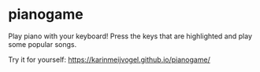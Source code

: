 # pianogame
Play piano with your keyboard! Press the keys that are highlighted and play some popular songs.

Try it for yourself:
https://karinmeijvogel.github.io/pianogame/

